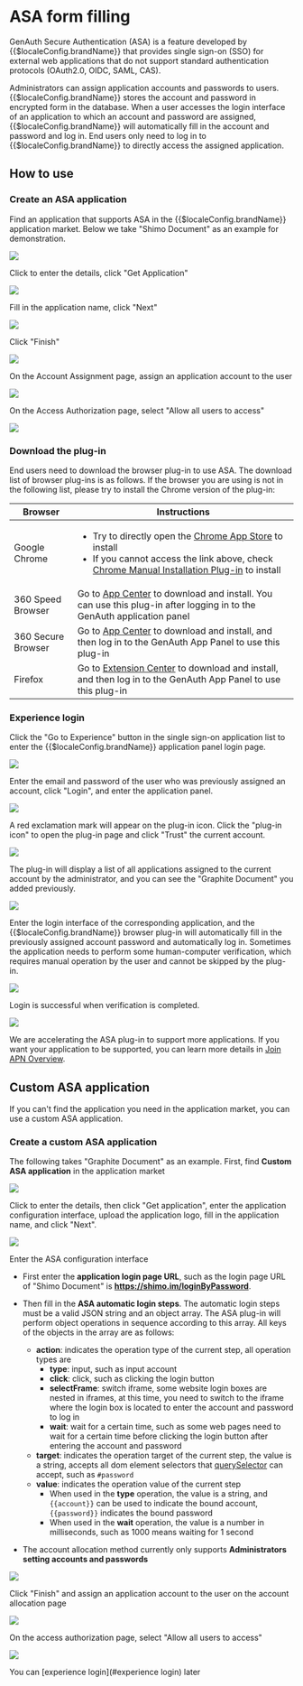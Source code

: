 # ASA form filling

<LastUpdated/>

GenAuth Secure Authentication (ASA) is a feature developed by {{$localeConfig.brandName}} that provides single sign-on (SSO) for external web applications that do not support standard authentication protocols (OAuth2.0, OIDC, SAML, CAS).

Administrators can assign application accounts and passwords to users. {{$localeConfig.brandName}} stores the account and password in encrypted form in the database. When a user accesses the login interface of an application to which an account and password are assigned, {{$localeConfig.brandName}} will automatically fill in the account and password and log in. End users only need to log in to {{$localeConfig.brandName}} to directly access the assigned application.

## How to use

### Create an ASA application

Find an application that supports ASA in the {{$localeConfig.brandName}} application market. Below we take "Shimo Document" as an example for demonstration.

![](~@imagesZhCn/guides/asa/1.png)

Click to enter the details, click "Get Application"

![](~@imagesZhCn/guides/asa/2.png)

Fill in the application name, click "Next"

![](~@imagesZhCn/guides/asa/3.png)

Click "Finish"

![](~@imagesZhCn/guides/asa/4.png)

On the Account Assignment page, assign an application account to the user

![](~@imagesZhCn/guides/asa/5.png)

On the Access Authorization page, select "Allow all users to access"

![](~@imagesZhCn/guides/asa/6.png)

### Download the plug-in

End users need to download the browser plug-in to use ASA. The download list of browser plug-ins is as follows. If the browser you are using is not in the following list, please try to install the Chrome version of the plug-in:

| Browser | Instructions |
| -------------- | -------------------------------------------------------------------------------------------------------------------------------------------------------------------------------------------------------------------------------------------------------------------------------------------------- |
| Google Chrome | <ul><li>Try to directly open the [Chrome App Store](https://chrome.google.com/webstore/detail/authing-secure-authentica/oeikeglindpddkmhcfgjadjmkbemfohm) to install</li><li>If you cannot access the link above, check <a href="./chrome-manual-install.html" target="_blank">Chrome Manual Installation Plug-in</a> to install</li></ul> |
| 360 Speed ​​Browser | Go to [App Center](https://ext.chrome.360.cn/webstore/detail/djnmokbcodildihilkkhomijjmpmcdmk) to download and install. You can use this plug-in after logging in to the GenAuth application panel |
| 360 Secure Browser | Go to [App Center](https://ext.se.360.cn/webstore/detail/djnmokbcodildihilkkhomijjmpmcdmk) to download and install, and then log in to the GenAuth App Panel to use this plug-in |
| Firefox | Go to [Extension Center](https://addons.mozilla.org/zh-CN/firefox/addon/authing-secure-authentication/) to download and install, and then log in to the GenAuth App Panel to use this plug-in |

<!-- | Safari | Go to [App Store](https://apps.apple.com/cn/app/%E6%90%9C%E7%8B%97%E8%BE%93%E5%85%A5%E6%B3%95-%E8%AF%AD%E9%9F%B3%E5%8F%98%E5%A3%B0%E6%96%97%E5%9B%BE%E8%A1%A8%E6%83%85/id917670924) Download and install, and you can use this plug-in after logging in to the GenAuth application panel | -->

### Experience login

Click the "Go to Experience" button in the single sign-on application list to enter the {{$localeConfig.brandName}} application panel login page.

![](~@imagesZhCn/guides/asa/7.png)

Enter the email and password of the user who was previously assigned an account, click "Login", and enter the application panel.

![](~@imagesZhCn/guides/asa/8.png)

A red exclamation mark will appear on the plug-in icon. Click the "plug-in icon" to open the plug-in page and click "Trust" the current account.

![](~@imagesZhCn/guides/asa/9.png)

The plug-in will display a list of all applications assigned to the current account by the administrator, and you can see the "Graphite Document" you added previously.

![](~@imagesZhCn/guides/asa/10.png)

Enter the login interface of the corresponding application, and the {{$localeConfig.brandName}} browser plug-in will automatically fill in the previously assigned account password and automatically log in. Sometimes the application needs to perform some human-computer verification, which requires manual operation by the user and cannot be skipped by the plug-in.

![](~@imagesZhCn/guides/asa/11.png)

Login is successful when verification is completed.

![](~@imagesZhCn/guides/asa/12.png)

We are accelerating the ASA plug-in to support more applications. If you want your application to be supported, you can learn more details in [Join APN Overview](../../apn/README.md).

## Custom ASA application

If you can't find the application you need in the application market, you can use a custom ASA application.

### Create a custom ASA application

The following takes "Graphite Document" as an example. First, find **Custom ASA application** in the application market

![](~@imagesZhCn/guides/asa/custom-1.png)

Click to enter the details, then click "Get application", enter the application configuration interface, upload the application logo, fill in the application name, and click "Next".

![](~@imagesZhCn/guides/asa/custom-2.png)

Enter the ASA configuration interface

- First enter the **application login page URL**, such as the login page URL of "Shimo Document" is **https://shimo.im/loginByPassword**.
- Then fill in the **ASA automatic login steps**. The automatic login steps must be a valid JSON string and an object array. The ASA plug-in will perform object operations in sequence according to this array. All keys of the objects in the array are as follows:

  - **action**: indicates the operation type of the current step, all operation types are
    - **type**: input, such as input account
    - **click**: click, such as clicking the login button
    - **selectFrame**: switch iframe, some website login boxes are nested in iframes, at this time, you need to switch to the iframe where the login box is located to enter the account and password to log in
    - **wait**: wait for a certain time, such as some web pages need to wait for a certain time before clicking the login button after entering the account and password

  * **target**: indicates the operation target of the current step, the value is a string, accepts all dom element selectors that [querySelector](https://developer.mozilla.org/en-US/docs/Web/API/Document/querySelector) can accept, such as `#password`
  * **value**: indicates the operation value of the current step
    - When used in the **type** operation, the value is a string, and <code><span v-pre>{{account}}</span></code> can be used to indicate the bound account, <code><span v-pre>{{password}}</span></code> indicates the bound password
    - When used in the **wait** operation, the value is a number in milliseconds, such as 1000 means waiting for 1 second

* The account allocation method currently only supports **Administrators setting accounts and passwords**

![](~@imagesZhCn/guides/asa/custom-3.png)

Click "Finish" and assign an application account to the user on the account allocation page

![](~@imagesZhCn/guides/asa/custom-4.png)

On the access authorization page, select "Allow all users to access"

![](~@imagesZhCn/guides/asa/custom-5.png)

You can [experience login](#experience login) later
